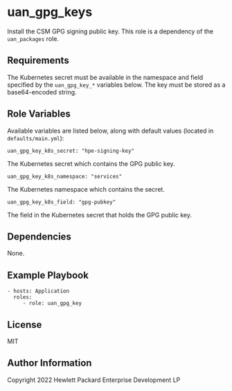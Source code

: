 uan_gpg_keys
=========

Install the CSM GPG signing public key. This role is a dependency of the
`uan_packages` role.

Requirements
------------

The Kubernetes secret must be available in the namespace and field specified
by the `uan_gpg_key_*` variables below. The key must be stored as a base64-encoded
string.

Role Variables
--------------

Available variables are listed below, along with default values (located in
`defaults/main.yml`):

    uan_gpg_key_k8s_secret: "hpe-signing-key"

The Kubernetes secret which contains the GPG public key.

    uan_gpg_key_k8s_namespace: "services"

The Kubernetes namespace which contains the secret.

    uan_gpg_key_k8s_field: "gpg-pubkey"

The field in the Kubernetes secret that holds the GPG public key.

Dependencies
------------

None.

Example Playbook
----------------

    - hosts: Application
      roles:
         - role: uan_gpg_key


License
-------

MIT

Author Information
------------------

Copyright 2022 Hewlett Packard Enterprise Development LP
